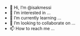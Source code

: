 - 👋 Hi, I’m @isakmessi
- 👀 I’m interested in ...
- 🌱 I’m currently learning ...
- 💞️ I’m looking to collaborate on ...
- 📫 How to reach me ...

<!---
isakmessi/isakmessi is a ✨ special ✨ repository because its `README.md` (this file) appears on your GitHub profile.
You can click the Preview link to take a look at your changes.
--->
